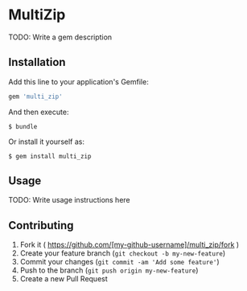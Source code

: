 # MultiZip

TODO: Write a gem description

## Installation

Add this line to your application's Gemfile:

```ruby
gem 'multi_zip'
```

And then execute:

    $ bundle

Or install it yourself as:

    $ gem install multi_zip

## Usage

TODO: Write usage instructions here

## Contributing

1. Fork it ( https://github.com/[my-github-username]/multi_zip/fork )
2. Create your feature branch (`git checkout -b my-new-feature`)
3. Commit your changes (`git commit -am 'Add some feature'`)
4. Push to the branch (`git push origin my-new-feature`)
5. Create a new Pull Request
